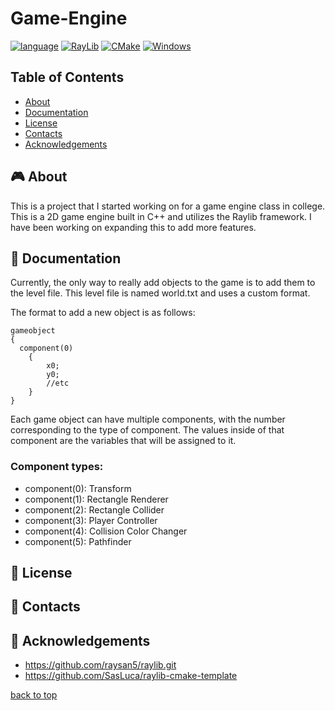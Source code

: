 <a name="top"></a>
# Game-Engine

[![language](https://img.shields.io/badge/language-c++-%2300599C.svg?style=for-the-badge&logo=c%2B%2B&logoColor=white)](https://isocpp.org)
[![RayLib](https://img.shields.io/badge/framework-RAYLIB-FFFFFF?style=for-the-badge&logo=raylib&logoColor=black)](https://www.raylib.com)
[![CMake](https://img.shields.io/badge/tool-CMake-%23008FBA.svg?style=for-the-badge&logo=cmake&logoColor=white)](https://cmake.org)
[![Windows](https://img.shields.io/badge/os-Windows-0078D6?style=for-the-badge&logo=windows&logoColor=white)](https://www.microsoft.com/en-us/windows?r=1)

## Table of Contents
- [About](#-about)
- [Documentation](#-documentation)
- [License](#-license)
- [Contacts](#-contacts)
- [Acknowledgements](#-acknowledgements)

## 🎮 About

This is a project that I started working on for a game engine class in college. This is a 2D game engine built in C++ and utilizes the Raylib framework. I have been working on expanding this to add more features. 

## 📖 Documentation

Currently, the only way to really add objects to the game is to add them to the level file. This level file is named world.txt and uses a custom format. 

The format to add a new object is as follows:

```
gameobject
{
  component(0)
	{
		x0;
		y0;
		//etc
	}
}
```

Each game object can have multiple components, with the number corresponding to the type of component. The values inside of that component are the variables that will be assigned to it. 

### Component types:

* component(0): Transform
* component(1): Rectangle Renderer 
* component(2): Rectangle Collider
* component(3): Player Controller
* component(4): Collision Color Changer
* component(5): Pathfinder

## 💼 License

## 📧 Contacts

## 🧾 Acknowledgements 
- <https://github.com/raysan5/raylib.git>
- <https://github.com/SasLuca/raylib-cmake-template>

[back to top](#top)
